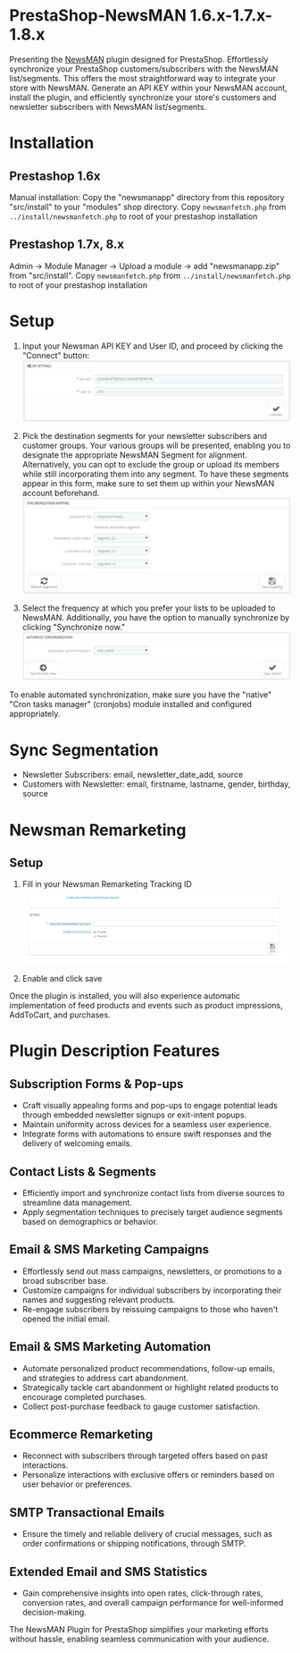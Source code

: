 # PrestaShop-NewsMAN 1.6.x-1.7.x-1.8.x
Presenting the [NewsMAN](https://www.newsman.com) plugin designed for PrestaShop. Effortlessly synchronize your PrestaShop customers/subscribers with the NewsMAN list/segments. This offers the most straightforward way to integrate your store with NewsMAN. Generate an API KEY within your NewsMAN account, install the plugin, and efficiently synchronize your store's customers and newsletter subscribers with NewsMAN list/segments.

# Installation

## Prestashop 1.6x

Manual installation:
Copy the "newsmanapp" directory from this repository "src/install" to your "modules" shop directory.
Copy `newsmanfetch.php` from `../install/newsmanfetch.php` to root of your prestashop installation

## Prestashop 1.7x, 8.x

Admin -> Module Manager -> Upload a module -> add "newsmanapp.zip" from "src/install".
Copy `newsmanfetch.php` from `../install/newsmanfetch.php` to root of your prestashop installation

# Setup
1. Input your Newsman API KEY and User ID, and proceed by clicking the "Connect" button:
![](https://raw.githubusercontent.com/Newsman/PrestaShop-Newsman/master/assets/api-setup-screen.png)

2. Pick the destination segments for your newsletter subscribers and customer groups. Your various groups will be presented, enabling you to designate the appropriate NewsMAN Segment for alignment. Alternatively, you can opt to exclude the group or upload its members while still incorporating them into any segment. To have these segments appear in this form, make sure to set them up within your NewsMAN account beforehand. 
![](https://raw.githubusercontent.com/Newsman/PrestaShop-Newsman/master/assets/mapping-screen.png)

3. Select the frequency at which you prefer your lists to be uploaded to NewsMAN. Additionally, you have the option to manually synchronize by clicking "Synchronize now."
![](https://raw.githubusercontent.com/Newsman/PrestaShop-Newsman/master/assets/sync-screen.png)

To enable automated synchronization, make sure you have the "native" "Cron tasks manager" (cronjobs) module installed and configured appropriately.

# Sync Segmentation

- Newsletter Subscribers: email, newsletter_date_add, source
- Customers with Newsletter: email, firstname, lastname, gender, birthday, source

# Newsman Remarketing

## Setup
1. Fill in your Newsman Remarketing Tracking ID
![](https://raw.githubusercontent.com/Newsman/PrestaShop-Newsman/master/assets/1.jpg)

2. Enable and click save

Once the plugin is installed, you will also experience automatic implementation of feed products and events such as product impressions, AddToCart, and purchases.

# Plugin Description Features

## Subscription Forms & Pop-ups
- Craft visually appealing forms and pop-ups to engage potential leads through embedded newsletter signups or exit-intent popups.
- Maintain uniformity across devices for a seamless user experience.
- Integrate forms with automations to ensure swift responses and the delivery of welcoming emails.

## Contact Lists & Segments
- Efficiently import and synchronize contact lists from diverse sources to streamline data management.
- Apply segmentation techniques to precisely target audience segments based on demographics or behavior.

## Email & SMS Marketing Campaigns
- Effortlessly send out mass campaigns, newsletters, or promotions to a broad subscriber base.
- Customize campaigns for individual subscribers by incorporating their names and suggesting relevant products.
- Re-engage subscribers by reissuing campaigns to those who haven't opened the initial email.

## Email & SMS Marketing Automation
- Automate personalized product recommendations, follow-up emails, and strategies to address cart abandonment.
- Strategically tackle cart abandonment or highlight related products to encourage completed purchases.
- Collect post-purchase feedback to gauge customer satisfaction.

## Ecommerce Remarketing
- Reconnect with subscribers through targeted offers based on past interactions.
- Personalize interactions with exclusive offers or reminders based on user behavior or preferences.

## SMTP Transactional Emails
- Ensure the timely and reliable delivery of crucial messages, such as order confirmations or shipping notifications, through SMTP.

## Extended Email and SMS Statistics
- Gain comprehensive insights into open rates, click-through rates, conversion rates, and overall campaign performance for well-informed decision-making.

The NewsMAN Plugin for PrestaShop simplifies your marketing efforts without hassle, enabling seamless communication with your audience.
